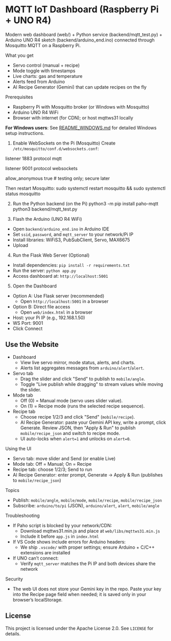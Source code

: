 MQTT IoT Dashboard (Raspberry Pi + UNO R4)
=================================================

Modern web dashboard (web/) + Python service (backend/mqtt_test.py) + Arduino UNO R4 sketch (backend/arduino_end.ino) connected through Mosquitto MQTT on a Raspberry Pi.

What you get
- Servo control (manual + recipe)
- Mode toggle with timestamps
- Live charts: gas and temperature
- Alerts feed from Arduino
- AI Recipe Generator (Gemini) that can update recipes on the fly

Prerequisites
- Raspberry Pi with Mosquitto broker (or Windows with Mosquitto)
- Arduino UNO R4 WiFi
- Browser with internet (for CDN); or host mqttws31 locally

**For Windows users**: See [README_WINDOWS.md](README_WINDOWS.md) for detailed Windows setup instructions.

1) Enable WebSockets on the Pi (Mosquitto)
Create `/etc/mosquitto/conf.d/websockets.conf`:

listener 1883
protocol mqtt

listener 9001
protocol websockets

allow_anonymous true  # testing only; secure later

Then restart Mosquitto:
sudo systemctl restart mosquitto && sudo systemctl status mosquitto

2) Run the Python backend (on the Pi)
python3 -m pip install paho-mqtt
python3 backend/mqtt_test.py

3) Flash the Arduino (UNO R4 WiFi)
- Open `backend/arduino_end.ino` in Arduino IDE
- Set `ssid`, `password`, and `mqtt_server` to your network/Pi IP
- Install libraries: WiFiS3, PubSubClient, Servo, MAX6675
- Upload

4) Run the Flask Web Server (Optional)
- Install dependencies: `pip install -r requirements.txt`
- Run the server: `python app.py`
- Access dashboard at: `http://localhost:5001`

5) Open the Dashboard
- Option A: Use Flask server (recommended)
  - Open `http://localhost:5001` in a browser
- Option B: Direct file access
  - Open `web/index.html` in a browser
- Host: your Pi IP (e.g., 192.168.1.50)
- WS Port: 9001
- Click Connect

Use the Website
---------------
- Dashboard
  - View live servo mirror, mode status, alerts, and charts.
  - Alerts list aggregates messages from `arduino/alert`/`alert`.
- Servo tab
  - Drag the slider and click "Send" to publish to `mobile/angle`.
  - Toggle "Live publish while dragging" to stream values while moving the slider.
- Mode tab
  - Off (0) = Manual mode (servo uses slider value).
  - On (1) = Recipe mode (runs the selected recipe sequence).
- Recipe tab
  - Choose recipe 1/2/3 and click "Send" (`mobile/recipe`).
  - AI Recipe Generator: paste your Gemini API key, write a prompt, click Generate. Review JSON, then "Apply & Run" to publish `mobile/recipe_json` and switch to recipe mode.
  - UI auto-locks when `alert=1` and unlocks on `alert=0`.

Using the UI
- Servo tab: move slider and Send (or enable Live)
- Mode tab: Off = Manual; On = Recipe
- Recipe tab: choose 1/2/3; Send to run
- AI Recipe Generator: enter prompt, Generate → Apply & Run (publishes to `mobile/recipe_json`)

Topics
- Publish: `mobile/angle`, `mobile/mode`, `mobile/recipe`, `mobile/recipe_json`
- Subscribe: `arduino/to/pi` (JSON), `arduino/alert`, `alert`, `mobile/angle`

Troubleshooting
- If Paho script is blocked by your network/CDN:
  - Download mqttws31.min.js and place at `web/libs/mqttws31.min.js`
  - Include it before `app.js` in `index.html`
- If VS Code shows include errors for Arduino headers:
  - We ship `.vscode/` with proper settings; ensure Arduino + C/C++ extensions are installed
- If UNO can’t connect:
  - Verify `mqtt_server` matches the Pi IP and both devices share the network

Security
- The web UI does not store your Gemini key in the repo. Paste your key into the Recipe page field when needed; it is saved only in your browser’s localStorage.

License
-------
This project is licensed under the Apache License 2.0. See `LICENSE` for details.

